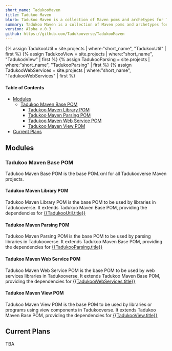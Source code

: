```yaml
---
short_name: TadukooMaven
title: Tadukoo Maven
blurb: Tadukoo Maven is a collection of Maven poms and archetypes for Tadukooverse projects.
summary: Tadukoo Maven is a collection of Maven poms and archetypes for Tadukooverse projects.
version: Alpha v.0.3
github: https://github.com/Tadukooverse/TadukooMaven
---
```

{% assign TadukooUtil = site.projects | where:"short_name", "TadukooUtil" | first %}
{% assign TadukooView = site.projects | where:"short_name", "TadukooView" | first %}
{% assign TadukooParsing = site.projects | where:"short_name", "TadukooParsing" | first %}
{% assign TadukooWebServices = site.projects | where:"short_name", "TadukooWebServices" | first %}

#### Table of Contents
* [Modules](#modules)
    * [Tadukoo Maven Base POM](#tadukoo-maven-base-pom)
      * [Tadukoo Maven Library POM](#tadukoo-maven-library-pom)
      * [Tadukoo Maven Parsing POM](#tadukoo-maven-parsing-pom)
      * [Tadukoo Maven Web Service POM](#tadukoo-maven-web-service-pom)
      * [Tadukoo Maven View POM](#tadukoo-maven-view-pom)
* [Current Plans](#current-plans)

## Modules
### Tadukoo Maven Base POM
Tadukoo Maven Base POM is the base POM.xml for all Tadukooverse Maven projects.

#### Tadukoo Maven Library POM
Tadukoo Maven Library POM is the base POM to be used by libraries in Tadukooverse.
It extends Tadukoo Maven Base POM, providing the dependencies for 
[{{TadukooUtil.title}}]({{TadukooUtil.url}})

#### Tadukoo Maven Parsing POM
Tadukoo Maven Parsing POM is the base POM to be used by parsing libraries in 
Tadukooverse. It extends Tadukoo Maven Base POM, providing the dependencies 
for [{{TadukooParsing.title}}]({{TadukooParsing.url}})

#### Tadukoo Maven Web Service POM
Tadukoo Maven Web Service POM is the base POM to be used by web services 
libraries in Tadukooverse. It extends Tadukoo Maven Base POM, providing the 
dependencies for [{{TadukooWebServices.title}}]({{TadukooWebServices.url}})

#### Tadukoo Maven View POM
Tadukoo Maven View POM is the base POM to be used by libraries or programs using 
view components in Tadukooverse. It extends Tadukoo Maven Base POM, providing 
the dependencies for [{{TadukooView.title}}]({{TadukooView.url}})

## Current Plans
TBA
